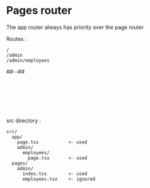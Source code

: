<!-- .slide: class="two-column with-code" -->

# Pages router

The app router always has priority over the page router

Routes :

```
/
/admin
/admin/employees
```

##--##

<br/> <br/> <br/> <br/> <br/>

src directory :

```
src/
  app/
    page.tsx           <- used
    admin/
      employees/
        page.tsx       <- used
  pages/
    admin/
      index.tsx        <- used
      employees.tsx    <- ignored
```
